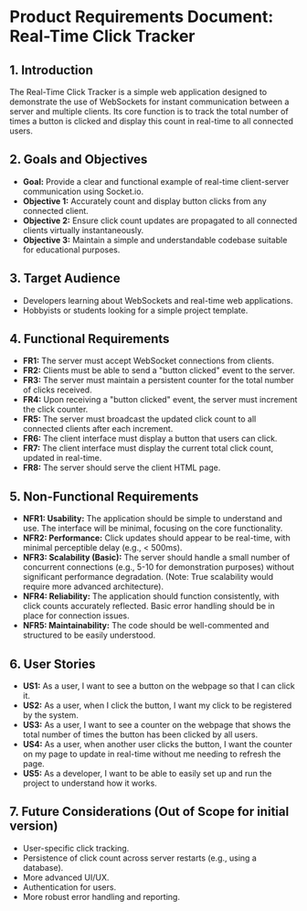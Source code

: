 # Product Requirements Document: Real-Time Click Tracker

## 1. Introduction
The Real-Time Click Tracker is a simple web application designed to demonstrate the use of WebSockets for instant communication between a server and multiple clients. Its core function is to track the total number of times a button is clicked and display this count in real-time to all connected users.

## 2. Goals and Objectives
- **Goal:** Provide a clear and functional example of real-time client-server communication using Socket.io.
- **Objective 1:** Accurately count and display button clicks from any connected client.
- **Objective 2:** Ensure click count updates are propagated to all connected clients virtually instantaneously.
- **Objective 3:** Maintain a simple and understandable codebase suitable for educational purposes.

## 3. Target Audience
- Developers learning about WebSockets and real-time web applications.
- Hobbyists or students looking for a simple project template.

## 4. Functional Requirements
- **FR1:** The server must accept WebSocket connections from clients.
- **FR2:** Clients must be able to send a "button clicked" event to the server.
- **FR3:** The server must maintain a persistent counter for the total number of clicks received.
- **FR4:** Upon receiving a "button clicked" event, the server must increment the click counter.
- **FR5:** The server must broadcast the updated click count to all connected clients after each increment.
- **FR6:** The client interface must display a button that users can click.
- **FR7:** The client interface must display the current total click count, updated in real-time.
- **FR8:** The server should serve the client HTML page.

## 5. Non-Functional Requirements
- **NFR1: Usability:** The application should be simple to understand and use. The interface will be minimal, focusing on the core functionality.
- **NFR2: Performance:** Click updates should appear to be real-time, with minimal perceptible delay (e.g., < 500ms).
- **NFR3: Scalability (Basic):** The server should handle a small number of concurrent connections (e.g., 5-10 for demonstration purposes) without significant performance degradation. (Note: True scalability would require more advanced architecture).
- **NFR4: Reliability:** The application should function consistently, with click counts accurately reflected. Basic error handling should be in place for connection issues.
- **NFR5: Maintainability:** The code should be well-commented and structured to be easily understood.

## 6. User Stories
- **US1:** As a user, I want to see a button on the webpage so that I can click it.
- **US2:** As a user, when I click the button, I want my click to be registered by the system.
- **US3:** As a user, I want to see a counter on the webpage that shows the total number of times the button has been clicked by all users.
- **US4:** As a user, when another user clicks the button, I want the counter on my page to update in real-time without me needing to refresh the page.
- **US5:** As a developer, I want to be able to easily set up and run the project to understand how it works.

## 7. Future Considerations (Out of Scope for initial version)
-   User-specific click tracking.
-   Persistence of click count across server restarts (e.g., using a database).
-   More advanced UI/UX.
-   Authentication for users.
-   More robust error handling and reporting.
